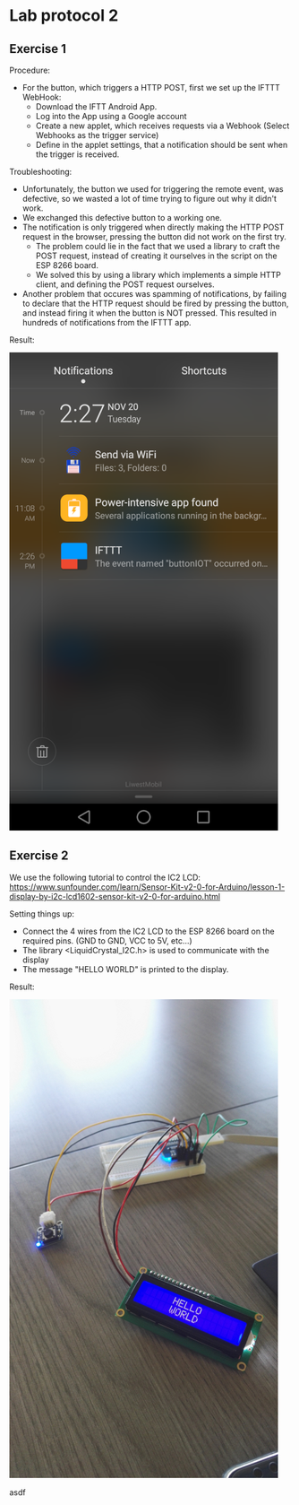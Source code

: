 # Lab protocol 2

## Exercise 1

Procedure:
- For the button, which triggers a HTTP POST, first we set up the IFTTT WebHook:
    - Download the IFTT Android App.
    - Log into the App using a Google account
    - Create a new applet, which receives requests via a Webhook (Select Webhooks as the trigger service)
    - Define in the applet settings, that a notification should be sent when the trigger is received.

Troubleshooting:
- Unfortunately, the button we used for triggering the remote event, was defective, so we wasted a lot of time trying to figure out why it didn't work.
- We exchanged this defective button to a working one.
- The notification is only triggered when directly making the HTTP POST request in the browser, pressing the button did not work on the first try.
    - The problem could lie in the fact that we used a library to craft the POST request, instead of creating it ourselves in the script on the ESP 8266 board.
    - We solved this by using a library which implements a simple HTTP client, and defining the POST request ourselves.
- Another problem that occures was spamming of notifications, by failing to declare that the HTTP request should be fired by pressing the button, and instead firing it when the button is NOT pressed. This resulted in hundreds of notifications from the IFTTT app.

Result:

![notification screenshot](https://github.com/scratcher221/iot_portfolio/blob/master/team/images/screenshot_ifttt.png)

## Exercise 2

We use the following tutorial to control the IC2 LCD: https://www.sunfounder.com/learn/Sensor-Kit-v2-0-for-Arduino/lesson-1-display-by-i2c-lcd1602-sensor-kit-v2-0-for-arduino.html

Setting things up:
- Connect the 4 wires from the IC2 LCD to the ESP 8266 board on the required pins. (GND to GND, VCC to 5V, etc...)
- The library <LiquidCrystal_I2C.h> is used to communicate with the display
- The message "HELLO WORLD" is printed to the display.

Result:

![working display](https://github.com/scratcher221/iot_portfolio/blob/master/team/images/working_display.jpg)

asdf
